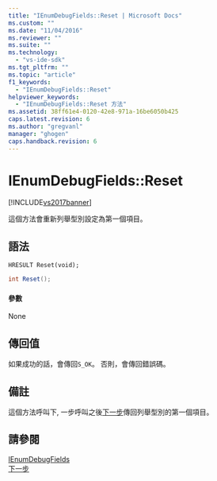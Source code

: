 ```yaml
---
title: "IEnumDebugFields::Reset | Microsoft Docs"
ms.custom: ""
ms.date: "11/04/2016"
ms.reviewer: ""
ms.suite: ""
ms.technology: 
  - "vs-ide-sdk"
ms.tgt_pltfrm: ""
ms.topic: "article"
f1_keywords: 
  - "IEnumDebugFields::Reset"
helpviewer_keywords: 
  - "IEnumDebugFields::Reset 方法"
ms.assetid: 38ff61e4-0120-42e8-971a-16be6050b425
caps.latest.revision: 6
ms.author: "gregvanl"
manager: "ghogen"
caps.handback.revision: 6
---
```

# IEnumDebugFields::Reset
[!INCLUDE[vs2017banner](../../../code-quality/includes/vs2017banner.md)]

這個方法會重新列舉型別設定為第一個項目。  
  
## 語法  
  
```cpp#  
HRESULT Reset(void);  
```  
  
```c#  
int Reset();  
```  
  
#### 參數  
 None  
  
## 傳回值  
 如果成功的話，會傳回`S_OK`。 否則，會傳回錯誤碼。  
  
## 備註  
 這個方法呼叫下, 一步呼叫之後[下一步](../../../extensibility/debugger/reference/ienumdebugfields-next.md)傳回列舉型別的第一個項目。  
  
## 請參閱  
 [IEnumDebugFields](../../../extensibility/debugger/reference/ienumdebugfields.md)   
 [下一步](../../../extensibility/debugger/reference/ienumdebugfields-next.md)